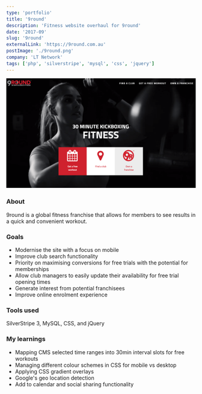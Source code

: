 ```yaml
---
type: 'portfolio'
title: '9round'
description: 'Fitness website overhaul for 9round'
date: '2017-09'
slug: '9round'
externalLink: 'https://9round.com.au'
postImage: './9round.png'
company: 'LT Network'
tags: ['php', 'silverstripe', 'mysql', 'css', 'jquery']
---
```


![9Round Website](./9round.png '9Round Website')[]()

### About

9round is a global fitness franchise that allows for members to see results in a quick and convenient workout.

### Goals

- Modernise the site with a focus on mobile
- Improve club search functionality
- Priority on maximising conversions for free trials with the potential for memberships
- Allow club managers to easily update their availability for free trial opening times
- Generate interest from potential franchisees
- Improve online enrolment experience

### Tools used

SilverStripe 3, MySQL, CSS, and jQuery

### My learnings

- Mapping CMS selected time ranges into 30min interval slots for free workouts
- Managing different colour schemes in CSS for mobile vs desktop
- Applying CSS gradient overlays
- Google's geo location detection
- Add to calendar and social sharing functionality
